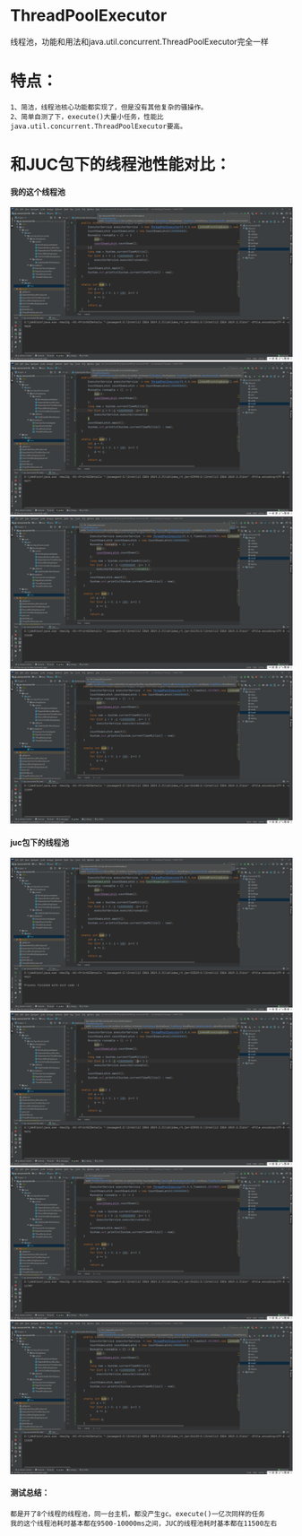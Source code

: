 # ThreadPoolExecutor
 线程池，功能和用法和java.util.concurrent.ThreadPoolExecutor完全一样

# 特点：
    1、简洁，线程池核心功能都实现了，但是没有其他复杂的骚操作。
    2、简单自测了下，execute()大量小任务，性能比java.util.concurrent.ThreadPoolExecutor要高。
    
# 和JUC包下的线程池性能对比：
#### 我的这个线程池
![mine](https://github.com/65487123/zp-concurrent-lib/raw/master/picture/17e46afea8b693c21f31c3bed30cb23.png)
![mine](https://github.com/65487123/zp-concurrent-lib/raw/master/picture/335ee85b1de0caa4b6e7ecb158fcba4.png)
![mine](https://github.com/65487123/zp-concurrent-lib/raw/master/picture/33d70612020ee6c861647eaad84f193.png)
![mine](https://github.com/65487123/zp-concurrent-lib/raw/master/picture/36d77a43dba6a0fc32022881447b557.png)
#### juc包下的线程池
![juc](https://github.com/65487123/zp-concurrent-lib/raw/master/picture/41d725ebbebf2da2b3a93898d2cd7c7.png)
![juc](https://github.com/65487123/zp-concurrent-lib/raw/master/picture/6c1c76b7fe5cc93106cff16071b950c.png)
![juc](https://github.com/65487123/zp-concurrent-lib/raw/master/picture/bc457ce89625f89c3907c2df16d3867.png)
![juc](https://github.com/65487123/zp-concurrent-lib/raw/master/picture/f5fac0f42dec89700b7726eca828128.png)

#### 测试总结：
    都是开了8个线程的线程池，同一台主机，都没产生gc。execute()一亿次同样的任务
    我的这个线程池耗时基本都在9500-10000ms之间，JUC的线程池耗时基本都在11500左右
    
